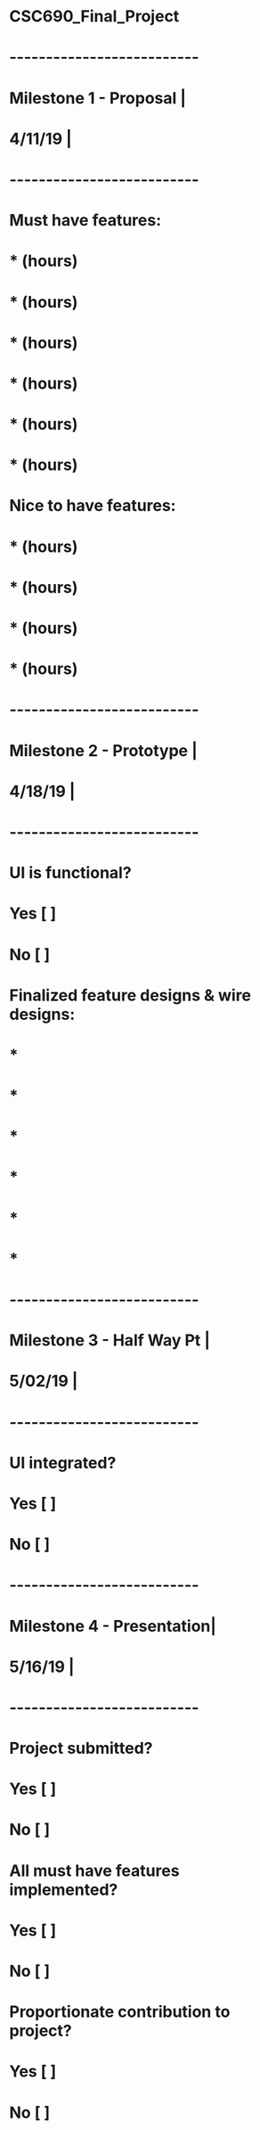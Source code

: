 # CSC690_Final_Project

# --------------------------
# Milestone 1 - Proposal    |
# 4/11/19                   |
# --------------------------
# Must have features:
# * (hours)
# * (hours)
# * (hours)
# * (hours)
# * (hours)
# * (hours)

# Nice to have features:
# * (hours)
# * (hours)
# * (hours)
# * (hours)

# --------------------------
# Milestone 2 - Prototype   |
# 4/18/19                   |
# --------------------------
# UI is functional?
# Yes [ ]
# No [ ]

# Finalized feature designs & wire designs:
# * 
# * 
# * 
# * 
# * 
# * 

# --------------------------
# Milestone 3 - Half Way Pt |
# 5/02/19                   |
# --------------------------
# UI integrated?
# Yes [ ]
# No [ ]

# --------------------------
# Milestone 4 - Presentation|
# 5/16/19                   |
# --------------------------
# Project submitted?
# Yes [ ]
# No [ ]

# All must have features implemented?
# Yes [ ]
# No [ ]

# Proportionate contribution to project?
# Yes [ ]
# No [ ]
